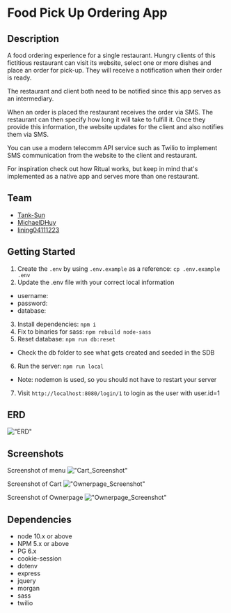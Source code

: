 Food Pick Up Ordering App
=========

## Description

A food ordering experience for a single restaurant. Hungry clients of this fictitious restaurant can visit its website, select one or more dishes and place an order for pick-up. They will receive a notification when their order is ready.

The restaurant and client both need to be notified since this app serves as an intermediary.

When an order is placed the restaurant receives the order via SMS. The restaurant can then specify how long it will take to fulfill it. Once they provide this information, the website updates for the client and also notifies them via SMS.

You can use a modern telecomm API service such as Twilio to implement SMS communication from the website to the client and restaurant.

For inspiration check out how Ritual works, but keep in mind that's implemented as a native app and serves more than one restaurant.

## Team

- [Tank-Sun](https://github.com/Tank-Sun)
- [MichaelDHuy](https://github.com/MichaelDHuy)
- [lining04111223](https://github.com/lining04111223)

## Getting Started

1. Create the `.env` by using `.env.example` as a reference: `cp .env.example .env`
2. Update the .env file with your correct local information 
  - username:  
  - password:  
  - database: 
3. Install dependencies: `npm i`
4. Fix to binaries for sass: `npm rebuild node-sass`
5. Reset database: `npm run db:reset`
  - Check the db folder to see what gets created and seeded in the SDB
6. Run the server: `npm run local`
  - Note: nodemon is used, so you should not have to restart your server
7. Visit `http://localhost:8080/login/1` to login as the user with user.id=1

## ERD

!["ERD"](https://github.com/Tank-Sun/midterm-1-Food-Pick-up-Ordering/blob/restaurant/docs/ERD.drawio.png?raw=true)

## Screenshots
Screenshot of menu
!["Cart_Screenshot"](https://github.com/Tank-Sun/midterm-1-Food-Pick-up-Ordering/blob/master/docs/Menu%20Screen%20Shot.png?raw=true)

Screenshot of Cart
!["Ownerpage_Screenshot"](https://github.com/Tank-Sun/midterm-1-Food-Pick-up-Ordering/blob/master/docs/Cart%20Screen%20Shot.png?raw=true)

Screenshot of Ownerpage
!["Ownerpage_Screenshot"](https://github.com/Tank-Sun/midterm-1-Food-Pick-up-Ordering/blob/restaurant/docs/Restaurant%20Screen%20Shot.png?raw=true)

## Dependencies

- node 10.x or above
- NPM 5.x or above
- PG 6.x
- cookie-session
- dotenv
- express
- jquery
- morgan
- sass
- twilio
